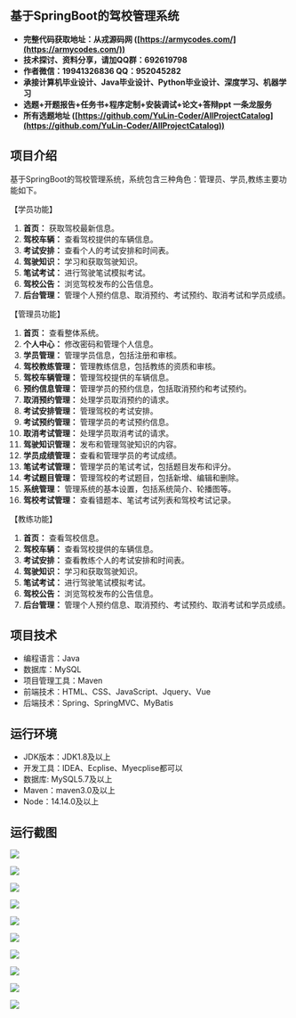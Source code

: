## 基于SpringBoot的驾校管理系统

- <b>完整代码获取地址：从戎源码网 ([https://armycodes.com/](https://armycodes.com/))</b>
- <b>技术探讨、资料分享，请加QQ群：692619798</b> 
- <b>作者微信：19941326836  QQ：952045282</b> 
- <b>承接计算机毕业设计、Java毕业设计、Python毕业设计、深度学习、机器学习</b>
- <b>选题+开题报告+任务书+程序定制+安装调试+论文+答辩ppt 一条龙服务</b>
- <b>所有选题地址 ([https://github.com/YuLin-Coder/AllProjectCatalog](https://github.com/YuLin-Coder/AllProjectCatalog)) </b>

## 项目介绍
基于SpringBoot的驾校管理系统，系统包含三种角色：管理员、学员,教练主要功能如下。

【学员功能】
1. **首页：** 获取驾校最新信息。
2. **驾校车辆：** 查看驾校提供的车辆信息。
3. **考试安排：** 查看个人的考试安排和时间表。
4. **驾驶知识：** 学习和获取驾驶知识。
5. **笔试考试：** 进行驾驶笔试模拟考试。
6. **驾校公告：** 浏览驾校发布的公告信息。
7. **后台管理：** 管理个人预约信息、取消预约、考试预约、取消考试和学员成绩。

【管理员功能】
1. **首页：** 查看整体系统。
2. **个人中心：** 修改密码和管理个人信息。
3. **学员管理：** 管理学员信息，包括注册和审核。
4. **驾校教练管理：** 管理教练信息，包括教练的资质和审核。
5. **驾校车辆管理：** 管理驾校提供的车辆信息。
6. **预约信息管理：** 管理学员的预约信息，包括取消预约和考试预约。
7. **取消预约管理：** 处理学员取消预约的请求。
8. **考试安排管理：** 管理驾校的考试安排。
9. **考试预约管理：** 管理学员的考试预约信息。
10. **取消考试管理：** 处理学员取消考试的请求。
11. **驾驶知识管理：** 发布和管理驾驶知识的内容。
12. **学员成绩管理：** 查看和管理学员的考试成绩。
13. **笔试考试管理：** 管理学员的笔试考试，包括题目发布和评分。
14. **考试题目管理：** 管理驾校的考试题目，包括新增、编辑和删除。
15. **系统管理：** 管理系统的基本设置，包括系统简介、轮播图等。
16. **驾校考试管理：** 查看错题本、笔试考试列表和驾校考试记录。

【教练功能】
1. **首页：** 查看驾校信息。
2. **驾校车辆：** 查看驾校提供的车辆信息。
3. **考试安排：** 查看教练个人的考试安排和时间表。
4. **驾驶知识：** 学习和获取驾驶知识。
5. **笔试考试：** 进行驾驶笔试模拟考试。
6. **驾校公告：** 浏览驾校发布的公告信息。
7. **后台管理：** 管理个人预约信息、取消预约、考试预约、取消考试和学员成绩。

## 项目技术
- 编程语言：Java
- 数据库：MySQL
- 项目管理工具：Maven
- 前端技术：HTML、CSS、JavaScript、Jquery、Vue
- 后端技术：Spring、SpringMVC、MyBatis

## 运行环境
- JDK版本：JDK1.8及以上
- 开发工具：IDEA、Ecplise、Myecplise都可以
- 数据库: MySQL5.7及以上
- Maven：maven3.0及以上
- Node：14.14.0及以上

## 运行截图
![](screenshot/1.png)

![](screenshot/2.png)

![](screenshot/3.png)

![](screenshot/4.png)

![](screenshot/5.png)

![](screenshot/6.png)

![](screenshot/7.png)

![](screenshot/8.png)

![](screenshot/9.png)

![](screenshot/10.png)

